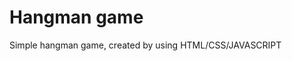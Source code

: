 
<h1>Hangman game</h1>
<p>Simple hangman game, created by using <span class="red">HTML</span>/<span class="blue">CSS</span>/<span class="orange">JAVASCRIPT</span></p>
